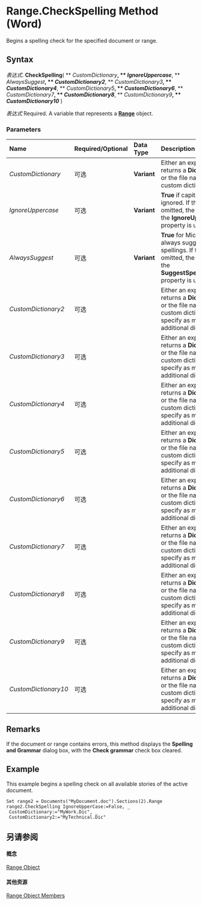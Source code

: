 
# Range.CheckSpelling Method (Word)

Begins a spelling check for the specified document or range.


## Syntax

 _表达式_. **CheckSpelling**( ** _CustomDictionary_**, ** _IgnoreUppercase_**, ** _AlwaysSuggest_**, ** _CustomDictionary2_**, ** _CustomDictionary3_**, ** _CustomDictionary4_**, ** _CustomDictionary5_**, ** _CustomDictionary6_**, ** _CustomDictionary7_**, ** _CustomDictionary8_**, ** _CustomDictionary9_**, ** _CustomDictionary10_** )

 _表达式_ Required. A variable that represents a **[Range](15a7a1c4-5f3f-5b6e-60e9-29688de3f274.md)** object.


### Parameters



|**Name**|**Required/Optional**|**Data Type**|**Description**|
|:-----|:-----|:-----|:-----|
| _CustomDictionary_|可选|**Variant**|Either an expression that returns a  **Dictionary** object or the file name of the custom dictionary.|
| _IgnoreUppercase_|可选|**Variant**|**True** if capitalization is ignored. If this argument is omitted, the current value of the **IgnoreUppercase** property is used.|
| _AlwaysSuggest_|可选|**Variant**|**True** for Microsoft Word to always suggest alternative spellings. If this argument is omitted, the current value of the **SuggestSpellingCorrections** property is used.|
| _CustomDictionary2_|可选||Either an expression that returns a  **Dictionary** object or the file name of the custom dictionary. You can specify as many as nine additional dictionaries.|
| _CustomDictionary3_|可选||Either an expression that returns a  **Dictionary** object or the file name of the custom dictionary. You can specify as many as nine additional dictionaries.|
| _CustomDictionary4_|可选||Either an expression that returns a  **Dictionary** object or the file name of the custom dictionary. You can specify as many as nine additional dictionaries.|
| _CustomDictionary5_|可选||Either an expression that returns a  **Dictionary** object or the file name of the custom dictionary. You can specify as many as nine additional dictionaries.|
| _CustomDictionary6_|可选||Either an expression that returns a  **Dictionary** object or the file name of the custom dictionary. You can specify as many as nine additional dictionaries.|
| _CustomDictionary7_|可选||Either an expression that returns a  **Dictionary** object or the file name of the custom dictionary. You can specify as many as nine additional dictionaries.|
| _CustomDictionary8_|可选||Either an expression that returns a  **Dictionary** object or the file name of the custom dictionary. You can specify as many as nine additional dictionaries.|
| _CustomDictionary9_|可选||Either an expression that returns a  **Dictionary** object or the file name of the custom dictionary. You can specify as many as nine additional dictionaries.|
| _CustomDictionary10_|可选||Either an expression that returns a  **Dictionary** object or the file name of the custom dictionary. You can specify as many as nine additional dictionaries.|

## Remarks

If the document or range contains errors, this method displays the  **Spelling and Grammar** dialog box, with the **Check grammar** check box cleared.


## Example

This example begins a spelling check on all available stories of the active document.


```
Set range2 = Documents("MyDocument.doc").Sections(2).Range 
range2.CheckSpelling IgnoreUpperCase:=False, _ 
 CustomDictionary:="MyWork.Dic", _ 
 CustomDictionary2:="MyTechnical.Dic"
```


## 另请参阅


#### 概念


[Range Object](15a7a1c4-5f3f-5b6e-60e9-29688de3f274.md)
#### 其他资源


[Range Object Members](http://msdn.microsoft.com/library/3c4a36d9-2a80-5aaf-827b-275a52bfa193%28Office.15%29.aspx)